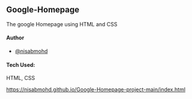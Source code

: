 ## Google-Homepage
The google Homepage using HTML and CSS

#### Author
- [@nisabmohd](https://github.com/nisabmohd)
 
#### Tech Used:
HTML, CSS





https://nisabmohd.github.io/Google-Homepage-project-main/index.html
